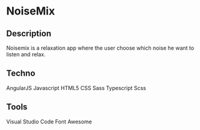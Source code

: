 # NoiseMix

## Description

Noisemix is a relaxation app where the user choose which noise he want to listen and relax.

## Techno

AngularJS Javascript HTML5 CSS Sass Typescript Scss

## Tools

Visual Studio Code Font Awesome
